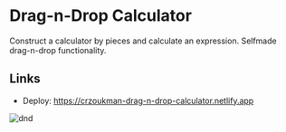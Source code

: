 # Drag-n-Drop Calculator

Construct a calculator by pieces and calculate an expression. Selfmade drag-n-drop functionality.

## Links

- Deploy: https://crzoukman-drag-n-drop-calculator.netlify.app

![dnd](https://user-images.githubusercontent.com/79852094/180018125-4ea9d12b-d5af-4546-b683-174aabdc52c1.png)
